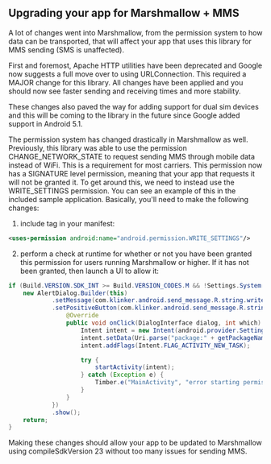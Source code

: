 ## Upgrading your app for Marshmallow + MMS

A lot of changes went into Marshmallow, from the permission system to how data can be transported,
that will affect your app that uses this library for MMS sending (SMS is unaffected).

First and foremost, Apache HTTP utilities have been deprecated and Google now suggests a full move
over to using URLConnection. This required a MAJOR change for this library. All changes have been
applied and you should now see faster sending and receiving times and more stability.

These changes also paved the way for adding support for dual sim devices and this will be coming
to the library in the future since Google added support in Android 5.1.

The permission system has changed drastically in Marshmallow as well. Previously, this library
was able to use the permission CHANGE_NETWORK_STATE to request sending MMS through mobile data
instead of WiFi. This is a requirement for most carriers. This permission now has a SIGNATURE
level permission, meaning that your app that requests it will not be granted it. To get around
this, we need to instead use the WRITE_SETTINGS permission. You can see an example of this in the
included sample application. Basically, you'll need to make the following changes:

1) include <uses-permission> tag in your manifest:

```xml
<uses-permission android:name="android.permission.WRITE_SETTINGS"/>
```

2) perform a check at runtime for whether or not you have been granted this permission for users
running Marshmallow or higher. If it has not been granted, then launch a UI to allow it:

```java
if (Build.VERSION.SDK_INT >= Build.VERSION_CODES.M && !Settings.System.canWrite(this)) {
    new AlertDialog.Builder(this)
            .setMessage(com.klinker.android.send_message.R.string.write_settings_permission)
            .setPositiveButton(com.klinker.android.send_message.R.string.ok, new DialogInterface.OnClickListener() {
                @Override
                public void onClick(DialogInterface dialog, int which) {
                    Intent intent = new Intent(android.provider.Settings.ACTION_MANAGE_WRITE_SETTINGS);
                    intent.setData(Uri.parse("package:" + getPackageName()));
                    intent.addFlags(Intent.FLAG_ACTIVITY_NEW_TASK);

                    try {
                        startActivity(intent);
                    } catch (Exception e) {
                        Timber.e("MainActivity", "error starting permission intent", e);
                    }
                }
            })
            .show();
    return;
}
```

Making these changes should allow your app to be updated to Marshmallow using compileSdkVersion 23
without too many issues for sending MMS.